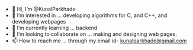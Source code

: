 - 👋 Hi, I’m @KunalParkhade
- 👀 I’m interested in ... developing algorithms for C, and C++, and developing webpages
- 🌱 I’m currently learning ... backend
- 💞️ I’m looking to collaborate on ... making and designing web pages.
- 📫 How to reach me ... through my email id- kunalparkhade@gmail.com

<!---
KunalParkhade/KunalParkhade is a ✨ special ✨ repository because its `README.md` (this file) appears on your GitHub profile.
You can click the Preview link to take a look at your changes.
--->
